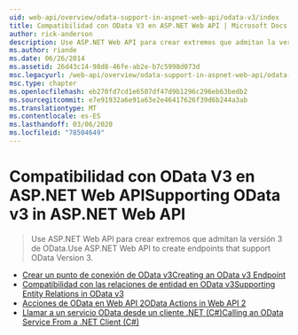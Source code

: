 ```yaml
---
uid: web-api/overview/odata-support-in-aspnet-web-api/odata-v3/index
title: Compatibilidad con OData V3 en ASP.NET Web API | Microsoft Docs
author: rick-anderson
description: Use ASP.NET Web API para crear extremos que admitan la versión 3 de OData.
ms.author: riande
ms.date: 06/26/2014
ms.assetid: 26d43c14-98d8-46fe-ab2e-b7c5998d073d
msc.legacyurl: /web-api/overview/odata-support-in-aspnet-web-api/odata-v3
msc.type: chapter
ms.openlocfilehash: eb270fd7cd1e6507df47d9b1296c296eb63bedb2
ms.sourcegitcommit: e7e91932a6e91a63e2e46417626f39d6b244a3ab
ms.translationtype: MT
ms.contentlocale: es-ES
ms.lasthandoff: 03/06/2020
ms.locfileid: "78504649"
---
```

# <a name="supporting-odata-v3-in-aspnet-web-api"></a><span data-ttu-id="bd866-103">Compatibilidad con OData V3 en ASP.NET Web API</span><span class="sxs-lookup"><span data-stu-id="bd866-103">Supporting OData v3 in ASP.NET Web API</span></span>

> <span data-ttu-id="bd866-104">Use ASP.NET Web API para crear extremos que admitan la versión 3 de OData.</span><span class="sxs-lookup"><span data-stu-id="bd866-104">Use ASP.NET Web API to create endpoints that support OData Version 3.</span></span>

- [<span data-ttu-id="bd866-105">Crear un punto de conexión de OData v3</span><span class="sxs-lookup"><span data-stu-id="bd866-105">Creating an OData v3 Endpoint</span></span>](creating-an-odata-endpoint.md)
- [<span data-ttu-id="bd866-106">Compatibilidad con las relaciones de entidad en OData v3</span><span class="sxs-lookup"><span data-stu-id="bd866-106">Supporting Entity Relations in OData v3</span></span>](working-with-entity-relations.md)
- [<span data-ttu-id="bd866-107">Acciones de OData en Web API 2</span><span class="sxs-lookup"><span data-stu-id="bd866-107">OData Actions in Web API 2</span></span>](odata-actions.md)
- [<span data-ttu-id="bd866-108">Llamar a un servicio OData desde un cliente .NET (C#)</span><span class="sxs-lookup"><span data-stu-id="bd866-108">Calling an OData Service From a .NET Client (C#)</span></span>](calling-an-odata-service-from-a-net-client.md)
